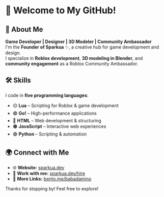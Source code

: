 # 👋 Welcome to My GitHub!  

## 🚀 About Me  
**Game Developer | Designer | 3D Modeler | Community Ambassador**  
I'm the **Founder of Sparkua** ✨, a creative hub for game development and design.  
I specialize in **Roblox development**, **3D modeling in Blender**, and **community engagement** as a Roblox Community Ambassador.  

## 🛠️ Skills  
I code in **five programming languages**:  
- 🟡 **Lua** – Scripting for Roblox & game development  
- 🟣 **Go!** – High-performance applications  
- 🔵 **HTML** – Web development & structuring  
- 🟠 **JavaScript** – Interactive web experiences  
- 🟢 **Python** – Scripting & automation  

## 🌍 Connect with Me  
- 🌐 **Website:** [sparkua.dev](https://sparkua.dev)  
- 🎨 **Work with me:** [sparkua.dev/hire](https://sparkua.dev/art)  
- 📇 **More Links:** [bento.me/babadamino](https://bento.me/babadamino)  

Thanks for stopping by! Feel free to explore!